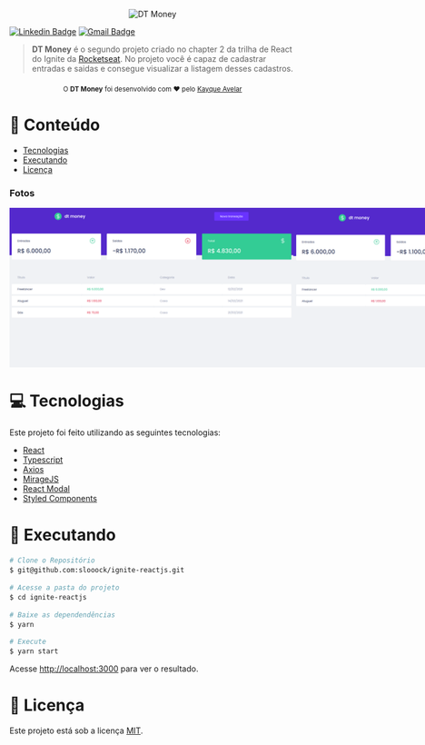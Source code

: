 <p align="center">
   <img src="https://raw.githubusercontent.com/slooock/ignite-reactjs/d1a0df3ad30c1af6658b9bf91056bc13d7b32d52/02-dtmoney/src/assets/logo.svg" alt="DT Money" width="280"/>
</p>

[![Linkedin Badge](https://img.shields.io/badge/-Kayque%20Avelar-6633cc?style=flat-square&logo=Linkedin&logoColor=white&link=https://www.linkedin.com/in/slooock/)](https://www.linkedin.com/in/slooock/)
[![Gmail Badge](https://img.shields.io/badge/-kayque.avelar@gmail.com-6633cc?style=flat-square&logo=Gmail&logoColor=white&link=mailto:kayque.avelar@gmail.com)](mailto:kayque.avelar@gmail.com)

> <b>DT Money</b> é o segundo projeto criado no chapter 2 da trilha de React do Ignite da [Rocketseat](https://github.com/Rocketseat). No projeto você é capaz de cadastrar entradas e saidas e consegue visualizar a listagem desses cadastros.

<div align="center">
  <sub>O <strong>DT Money</strong> foi desenvolvido com ❤︎ pelo
    <a href="https://github.com/slooock">Kayque Avelar</a>
  </sub>
</div>

# :pushpin: Conteúdo

- [Tecnologias](#computer-tecnologias)
- [Executando](#construction_worker-executando)
- [Licença](#closed_book-licença)

### Fotos

<div style="display: flex !important;">
  <img src="https://raw.githubusercontent.com/slooock/ignite-reactjs/master/src/assets/previews/preview1.png" width="500px" />
  <img src="https://raw.githubusercontent.com/slooock/ignite-reactjs/master/src/assets/previews/preview2.gif" width="500px" />
</div>

# :computer: Tecnologias

Este projeto foi feito utilizando as seguintes tecnologias:

- [React](https://reactjs.org/)
- [Typescript](https://www.typescriptlang.org/)
- [Axios](https://github.com/axios/axios)
- [MirageJS](https://miragejs.com/)
- [React Modal](https://github.com/reactjs/react-modal)
- [Styled Components](https://github.com/styled-components/styled-components)

# :construction_worker: Executando

```bash
# Clone o Repositório
$ git@github.com:slooock/ignite-reactjs.git
```

```bash
# Acesse a pasta do projeto
$ cd ignite-reactjs
```

```bash
# Baixe as dependendências
$ yarn
```

```bash
# Execute
$ yarn start
```

Acesse <http://localhost:3000> para ver o resultado.

# :closed_book: Licença

Este projeto está sob a licença [MIT](./LICENSE).

